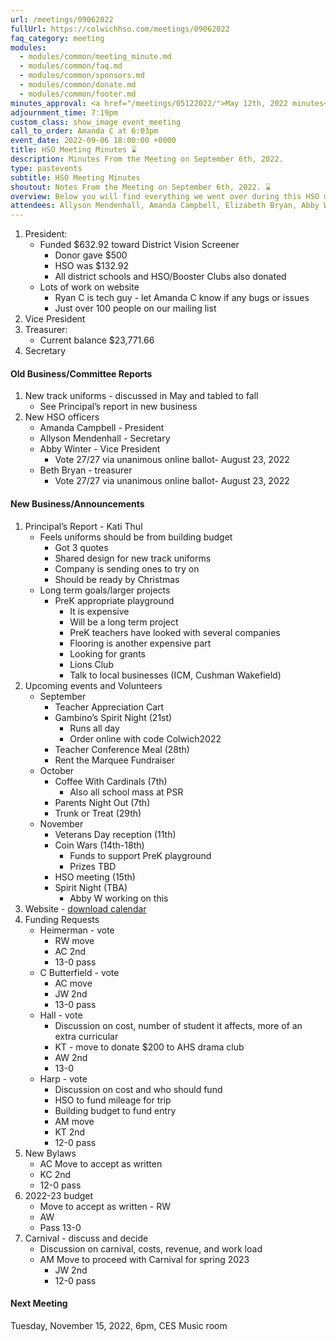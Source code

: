 ```yaml
---
url: /meetings/09062022
fullUrl: https://colwichhso.com/meetings/09062022
faq_category: meeting
modules:
  - modules/common/meeting_minute.md
  - modules/common/faq.md
  - modules/common/sponsors.md
  - modules/common/donate.md
  - modules/common/footer.md
minutes_approval: <a href="/meetings/05122022/">May 12th, 2022 minutes</a> - Approved 13-0
adjournment_time: 7:19pm
custom_class: show_image event_meeting
call_to_order: Amanda C at 6:03pm
event_date: 2022-09-06 18:00:00 +0000
title: HSO Meeting Minutes ⌛
description: Minutes From the Meeting on September 6th, 2022.
type: pastevents
subtitle: HSO Meeting Minutes
shoutout: Notes From the Meeting on September 6th, 2022. ⌛
overview: Below you will find everything we went over during this HSO meeting.
attendees: Allyson Mendenhall, Amanda Campbell, Elizabeth Bryan, Abby Winter, Kati Thul, Emily Gaeddert, Kim Sigg, Christi Butterfield, Rebecca Wineinger, Lois Kincaid, Jaclyn Walker, Lisa Schwaiger, Karen Carmichael
---
```

1. President:
   * Funded  $632.92 toward District Vision Screener
       * Donor gave $500
       * HSO was $132.92
       * All district schools and HSO/Booster Clubs also donated
   * Lots of work on website
       * Ryan C is tech guy - let Amanda C know if any bugs or issues
       * Just over 100 people on our mailing list
2. Vice President
3. Treasurer:
   * Current balance $23,771.66
4. Secretary

#### Old Business/Committee Reports

1. New track uniforms - discussed in May and tabled to fall
    * See Principal’s report in new business
2. New HSO officers
    * Amanda Campbell - President
    * Allyson Mendenhall - Secretary
    * Abby Winter - Vice President
        * Vote 27/27 via unanimous online ballot- August 23, 2022
    * Beth Bryan - treasurer
        * Vote 27/27 via unanimous online ballot- August 23, 2022

#### New Business/Announcements

1. Principal’s Report - Kati Thul
    * Feels uniforms should be from building budget
        * Got 3 quotes
        * Shared design for new track uniforms
        * Company is sending ones to try on
        * Should be ready by Christmas
    * Long term goals/larger projects
        * PreK appropriate playground
            * It is expensive
            * Will be a long term project
            * PreK teachers have looked with several companies
            * Flooring is another expensive part
            * Looking for grants
            * Lions Club
            * Talk to local businesses (ICM, Cushman Wakefield)
2. Upcoming events and Volunteers
    * September
        * Teacher Appreciation Cart
        * Gambino’s Spirit Night (21st)
            * Runs all day
            * Order online with code Colwich2022
        * Teacher Conference Meal (28th)
        * Rent the Marquee Fundraiser 
    * October
        * Coffee With Cardinals (7th)
            * Also all school mass at PSR
        * Parents Night Out (7th)
        * Trunk or Treat (29th)
    * November
        * Veterans Day reception (11th)
        * Coin Wars (14th-18th)
            * Funds to support PreK playground
            * Prizes TBD
        * HSO meeting (15th)
        * Spirit Night (TBA)
            * Abby W working on this
3. Website - [download calendar](/calendar)
4. Funding Requests
    * Heimerman - vote
        * RW move
        * AC 2nd
        * 13-0 pass
    * C Butterfield - vote
        * AC move
        * JW 2nd
        * 13-0 pass
    * Hall - vote
        * Discussion on cost, number of student it affects, more of an extra curricular
        * KT - move to donate $200 to AHS drama club
        * AW 2nd
        * 13-0
    * Harp - vote
        * Discussion on cost and who should fund
        * HSO to fund mileage for trip
        * Building budget to fund entry
        * AM move
        * KT 2nd
        * 12-0 pass
5. New Bylaws
    * AC Move to accept as written
    * KC 2nd
    * 12-0 pass
6. 2022-23 budget
    * Move to accept as written - RW
    * AW
    * Pass 13-0
7. Carnival - discuss and decide
    * Discussion on carnival, costs, revenue, and work load
    * AM Move to proceed with Carnival for spring 2023 
        * JW 2nd
        * 12-0 pass

#### Next Meeting

Tuesday, November 15, 2022, 6pm, CES Music room


